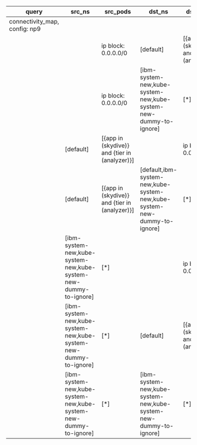 |query|src_ns|src_pods|dst_ns|dst_pods|connection|
|---|---|---|---|---|---|
|connectivity_map, config: np9|
|||ip block: 0.0.0.0/0|[default]|[{app in (skydive)} and {tier in (analyzer)}]|All connections|
|||ip block: 0.0.0.0/0|[ibm-system-new,kube-system-new,kube-system-new-dummy-to-ignore]|[*]|All connections|
||[default]|[{app in (skydive)} and {tier in (analyzer)}]||ip block: 0.0.0.0/0|All connections|
||[default]|[{app in (skydive)} and {tier in (analyzer)}]|[default,ibm-system-new,kube-system-new,kube-system-new-dummy-to-ignore]|[*]|All connections|
||[ibm-system-new,kube-system-new,kube-system-new-dummy-to-ignore]|[*]||ip block: 0.0.0.0/0|All connections|
||[ibm-system-new,kube-system-new,kube-system-new-dummy-to-ignore]|[*]|[default]|[{app in (skydive)} and {tier in (analyzer)}]|All connections|
||[ibm-system-new,kube-system-new,kube-system-new-dummy-to-ignore]|[*]|[ibm-system-new,kube-system-new,kube-system-new-dummy-to-ignore]|[*]|All connections|


